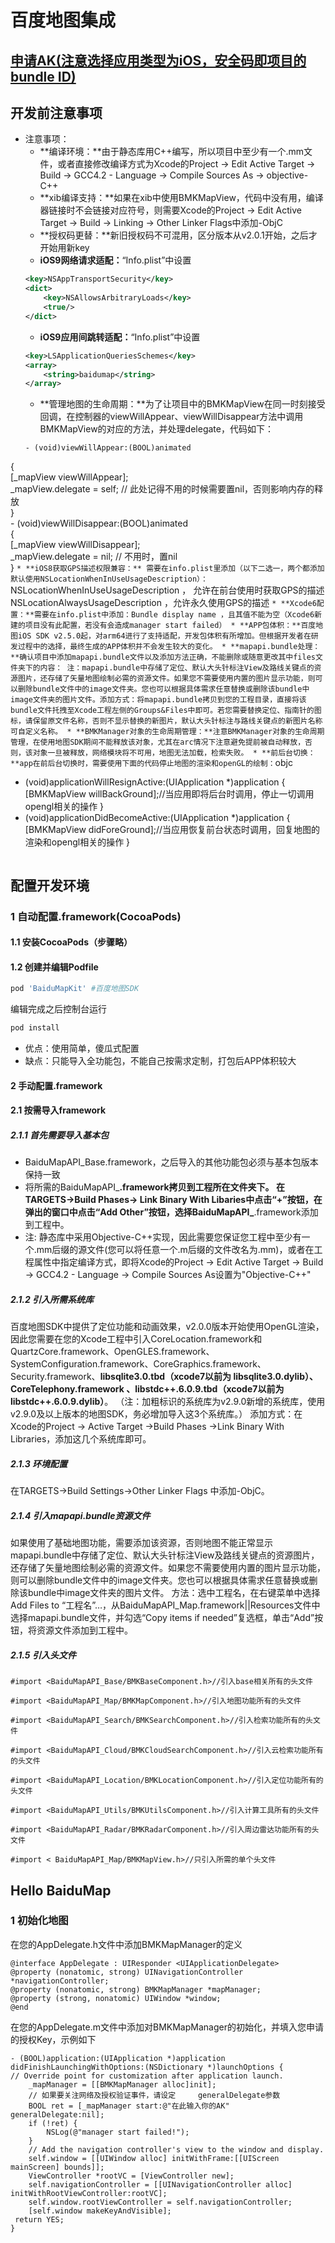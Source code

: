 # 百度地图集成

## [申请AK(注意选择应用类型为iOS，安全码即项目的bundle ID)](http://developer.baidu.com/map/index.php?title=iossdk/guide/key)

## 开发前注意事项
* 注意事项：
	* **编译环境：**由于静态库用C++编写，所以项目中至少有一个.mm文件，或者直接修改编译方式为Xcode的Project -> Edit Active Target -> Build -> GCC4.2 - Language -> Compile Sources As -> objective-C++
	* **xib编译支持：**如果在xib中使用BMKMapView，代码中没有用，编译器链接时不会链接对应符号，则需要Xcode的Project -> Edit Active Target -> Build -> Linking -> Other Linker Flags中添加-ObjC
	* **授权码更替：**新旧授权码不可混用，区分版本从v2.0.1开始，之后才开始用新key
	* **iOS9网络请求适配：**“Info.plist”中设置
	```xml
	<key>NSAppTransportSecurity</key>
    <dict>
        <key>NSAllowsArbitraryLoads</key>
        <true/>
    </dict>
    ```
    * **iOS9应用间跳转适配：**“Info.plist”中设置
    ```xml
    <key>LSApplicationQueriesSchemes</key>
    <array>
        <string>baidumap</string>
    </array>
    ```
    * **管理地图的生命周期：**为了让项目中的BMKMapView在同一时刻接受回调，在控制器的viewWillAppear、viewWillDisappear方法中调用BMKMapView的对应的方法，并处理delegate，代码如下：
    ```objc
    - (void)viewWillAppear:(BOOL)animated      
{      
    [_mapView viewWillAppear];      
    _mapView.delegate = self; // 此处记得不用的时候需要置nil，否则影响内存的释放      
}      
	- (void)viewWillDisappear:(BOOL)animated      
{      
        [_mapView viewWillDisappear];      
      _mapView.delegate = nil; // 不用时，置nil      
}
    ```
    * **iOS8获取GPS描述权限兼容：** 需要在info.plist里添加（以下二选一，两个都添加默认使用NSLocationWhenInUseUsageDescription）：
    ```
NSLocationWhenInUseUsageDescription ，
允许在前台使用时获取GPS的描述
NSLocationAlwaysUsageDescription ，允许永久使用GPS的描述
	```
	* **Xcode6配置：**需要在info.plist中添加：Bundle display name ，且其值不能为空（Xcode6新建的项目没有此配置，若没有会造成manager start failed）
	* **APP包体积：**百度地图iOS SDK v2.5.0起，对arm64进行了支持适配，开发包体积有所增加。但根据开发者在研发过程中的选择，最终生成的APP体积并不会发生较大的变化。
	* **mapapi.bundle处理：**确认项目中添加mapapi.bundle文件以及添加方法正确，不能删除或随意更改其中files文件夹下的内容：
注：mapapi.bundle中存储了定位、默认大头针标注View及路线关键点的资源图片，还存储了矢量地图绘制必需的资源文件。如果您不需要使用内置的图片显示功能，则可以删除bundle文件中的image文件夹。您也可以根据具体需求任意替换或删除该bundle中image文件夹的图片文件。添加方式：将mapapi.bundle拷贝到您的工程目录，直接将该bundle文件托拽至Xcode工程左侧的Groups&Files中即可。若您需要替换定位、指南针的图标，请保留原文件名称，否则不显示替换的新图片，默认大头针标注与路线关键点的新图片名称可自定义名称。
	* **BMKManager对象的生命周期管理：**注意BMKManager对象的生命周期管理，在使用地图SDK期间不能释放该对象，尤其在arc情况下注意避免提前被自动释放，否则，该对象一旦被释放，网络模块将不可用，地图无法加载，检索失败。
	* **前后台切换：**app在前后台切换时，需要使用下面的代码停止地图的渲染和openGL的绘制：
	```objc
- (void)applicationWillResignActive:(UIApplication *)application {
    [BMKMapView willBackGround];//当应用即将后台时调用，停止一切调用opengl相关的操作
}
- (void)applicationDidBecomeActive:(UIApplication *)application {
    [BMKMapView didForeGround];//当应用恢复前台状态时调用，回复地图的渲染和opengl相关的操作
}
	```
## 配置开发环境
### 1 自动配置.framework(CocoaPods)
#### 1.1 安装CocoaPods（步骤略）
#### 1.2 创建并编辑Podfile

```ruby
pod 'BaiduMapKit' #百度地图SDK
``` 
编辑完成之后控制台运行
	
```ruby
pod install
```

* 优点：使用简单，傻瓜式配置
* 缺点：只能导入全功能包，不能自己按需求定制，打包后APP体积较大	

#### 2 手动配置.framework
#### 2.1 按需导入framework
##### 2.1.1 首先需要导入基本包
* BaiduMapAPI_Base.framework，之后导入的其他功能包必须与基本包版本保持一致
* 将所需的BaiduMapAPI_**.framework拷贝到工程所在文件夹下。
在 TARGETS->Build Phases-> Link Binary With Libaries中点击“+”按钮，在弹出的窗口中点击“Add Other”按钮，选择BaiduMapAPI_**.framework添加到工程中。
* 注: 静态库中采用Objective-C++实现，因此需要您保证您工程中至少有一个.mm后缀的源文件(您可以将任意一个.m后缀的文件改名为.mm)，或者在工程属性中指定编译方式，即将Xcode的Project -> Edit Active Target -> Build -> GCC4.2 - Language -> Compile Sources As设置为"Objective-C++"

##### 2.1.2 引入所需系统库
百度地图SDK中提供了定位功能和动画效果，v2.0.0版本开始使用OpenGL渲染，因此您需要在您的Xcode工程中引入CoreLocation.framework和QuartzCore.framework、OpenGLES.framework、SystemConfiguration.framework、CoreGraphics.framework、Security.framework、**libsqlite3.0.tbd（xcode7以前为 libsqlite3.0.dylib）、CoreTelephony.framework 、libstdc++.6.0.9.tbd（xcode7以前为libstdc++.6.0.9.dylib）**。
（注：加粗标识的系统库为v2.9.0新增的系统库，使用v2.9.0及以上版本的地图SDK，务必增加导入这3个系统库。）
添加方式：在Xcode的Project -> Active Target ->Build Phases ->Link Binary With Libraries，添加这几个系统库即可。
##### 2.1.3 环境配置
在TARGETS->Build Settings->Other Linker Flags 中添加-ObjC。
##### 2.1.4 引入mapapi.bundle资源文件
如果使用了基础地图功能，需要添加该资源，否则地图不能正常显示mapapi.bundle中存储了定位、默认大头针标注View及路线关键点的资源图片，还存储了矢量地图绘制必需的资源文件。如果您不需要使用内置的图片显示功能，则可以删除bundle文件中的image文件夹。您也可以根据具体需求任意替换或删除该bundle中image文件夹的图片文件。
方法：选中工程名，在右键菜单中选择Add Files to “工程名”…，从BaiduMapAPI_Map.framework||Resources文件中选择mapapi.bundle文件，并勾选“Copy items if needed”复选框，单击“Add”按钮，将资源文件添加到工程中。
##### 2.1.5 引入头文件

```objc
#import <BaiduMapAPI_Base/BMKBaseComponent.h>//引入base相关所有的头文件
 
#import <BaiduMapAPI_Map/BMKMapComponent.h>//引入地图功能所有的头文件
 
#import <BaiduMapAPI_Search/BMKSearchComponent.h>//引入检索功能所有的头文件
 
#import <BaiduMapAPI_Cloud/BMKCloudSearchComponent.h>//引入云检索功能所有的头文件
 
#import <BaiduMapAPI_Location/BMKLocationComponent.h>//引入定位功能所有的头文件
 
#import <BaiduMapAPI_Utils/BMKUtilsComponent.h>//引入计算工具所有的头文件
 
#import <BaiduMapAPI_Radar/BMKRadarComponent.h>//引入周边雷达功能所有的头文件
 
#import < BaiduMapAPI_Map/BMKMapView.h>//只引入所需的单个头文件
```
## Hello BaiduMap

### 1 初始化地图
在您的AppDelegate.h文件中添加BMKMapManager的定义
```objc
@interface AppDelegate : UIResponder <UIApplicationDelegate>
@property (nonatomic, strong) UINavigationController *navigationController;
@property (nonatomic, strong) BMKMapManager *mapManager;
@property (strong, nonatomic) UIWindow *window;
@end
```
在您的AppDelegate.m文件中添加对BMKMapManager的初始化，并填入您申请的授权Key，示例如下
```objc
- (BOOL)application:(UIApplication *)application   
didFinishLaunchingWithOptions:(NSDictionary *)launchOptions {           // Override point for customization after application launch.
    _mapManager = [[BMKMapManager alloc]init];
    // 如果要关注网络及授权验证事件，请设定     generalDelegate参数
    BOOL ret = [_mapManager start:@"在此输入你的AK"  generalDelegate:nil];
    if (!ret) {
        NSLog(@"manager start failed!");
    }
    // Add the navigation controller's view to the window and display.
    self.window = [[UIWindow alloc] initWithFrame:[[UIScreen mainScreen] bounds]];
    ViewController *rootVC = [ViewController new];
    self.navigationController = [[UINavigationController alloc] initWithRootViewController:rootVC];
    self.window.rootViewController = self.navigationController;
    [self.window makeKeyAndVisible];
 return YES;
}
```